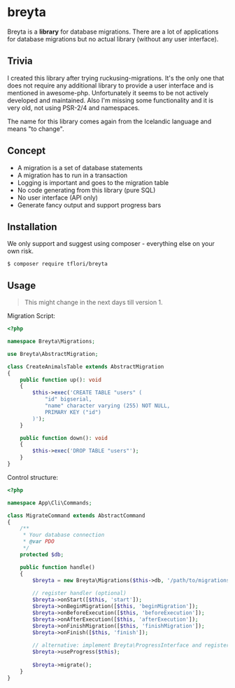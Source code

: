 # breyta

Breyta is a **library** for database migrations. There are a lot of applications for database migrations but no
actual library (without any user interface).

## Trivia

I created this library after trying ruckusing-migrations. It's the only one that does not require any additional library
to provide a user interface and is mentioned in awesome-php. Unfortunately it seems to be not actively developed and
maintained. Also I'm missing some functionality and it is very old, not using PSR-2/4 and namespaces.

The name for this library comes again from the Icelandic language and means "to change".

## Concept

* A migration is a set of database statements
* A migration has to run in a transaction
* Logging is important and goes to the migration table
* No code generating from this library (pure SQL)
* No user interface (API only)
* Generate fancy output and support progress bars

## Installation

We only support and suggest using composer - everything else on your own risk.

```console
$ composer require tflori/breyta
```

## Usage

> This might change in the next days till version 1.

Migration Script:

```php
<?php

namespace Breyta\Migrations;

use Breyta\AbstractMigration;

class CreateAnimalsTable extends AbstractMigration
{
    public function up(): void
    {
        $this->exec('CREATE TABLE "users" (
            "id" bigserial,
            "name" character varying (255) NOT NULL,
            PRIMARY KEY ("id")
        )');
    }

    public function down(): void
    {
        $this->exec('DROP TABLE "users"');
    }
}
```

Control structure:

```php
<?php

namespace App\Cli\Commands;

class MigrateCommand extends AbstractCommand
{
    /**
     * Your database connection
     * @var PDO
     */
    protected $db;

    public function handle()
    {
        $breyta = new Breyta\Migrations($this->db, '/path/to/migrations');
        
        // register handler (optional)
        $breyta->onStart([$this, 'start']);
        $breyta->onBeginMigration([$this, 'beginMigration']);
        $breyta->onBeforeExecution([$this, 'beforeExecution']);
        $breyta->onAfterExecution([$this, 'afterExecution']);
        $breyta->onFinishMigration([$this, 'finishMigration']);
        $breyta->onFinish([$this, 'finish']);
        
        // alternative: implement Breyta\ProgressInterface and register
        $breyta->useProgress($this);
        
        $breyta->migrate();
    }
}
